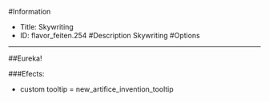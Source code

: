#Information
 - Title: Skywriting
 - ID: flavor_feiten.254
#Description
Skywriting
#Options

___
##Eureka!

###Efects:<ul><li>custom tooltip = new_artifice_invention_tooltip</li></ul>
